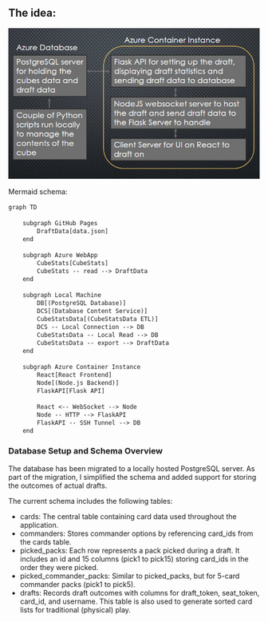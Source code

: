 ## The idea:

![](https://github.com/EeroAnt/CubeDraftSimulator/blob/main/Documentation/Architecture.PNG)

Mermaid schema:
```mermaid
graph TD

    subgraph GitHub Pages
        DraftData[data.json]
    end

    subgraph Azure WebApp
        CubeStats[CubeStats]
        CubeStats -- read --> DraftData
    end

    subgraph Local Machine
        DB[(PostgreSQL Database)]
        DCS[(Database Content Service)]
        CubeStatsData[(CubeStatsData ETL)]
        DCS -- Local Connection --> DB
        CubeStatsData -- Local Read --> DB
        CubeStatsData -- export --> DraftData
    end

    subgraph Azure Container Instance
        React[React Frontend]
        Node[(Node.js Backend)]
        FlaskAPI[Flask API]
        
        React <-- WebSocket --> Node
        Node -- HTTP --> FlaskAPI
        FlaskAPI -- SSH Tunnel --> DB
    end

 ```


### Database Setup and Schema Overview

The database has been migrated to a locally hosted PostgreSQL server. As part of the migration, I simplified the schema and added support for storing the outcomes of actual drafts.

The current schema includes the following tables:
 - cards: The central table containing card data used throughout the application.
 - commanders: Stores commander options by referencing card_ids from the cards table.
 - picked_packs: Each row represents a pack picked during a draft. It includes an id and 15 columns (pick1 to pick15) storing card_ids in the order they were picked.
 - picked_commander_packs: Similar to picked_packs, but for 5-card commander packs (pick1 to pick5).
 - drafts: Records draft outcomes with columns for draft_token, seat_token, card_id, and username. This table is also used to generate sorted card lists for traditional (physical) play.



